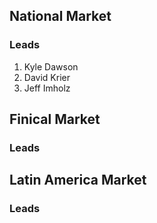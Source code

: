 
<script>
  document.title = "Daffy Markets";
</script>

## National Market

### **Leads**
1.  Kyle Dawson
2.  David Krier
3.  Jeff Imholz

## Finical Market
### Leads

## Latin America Market
### Leads
